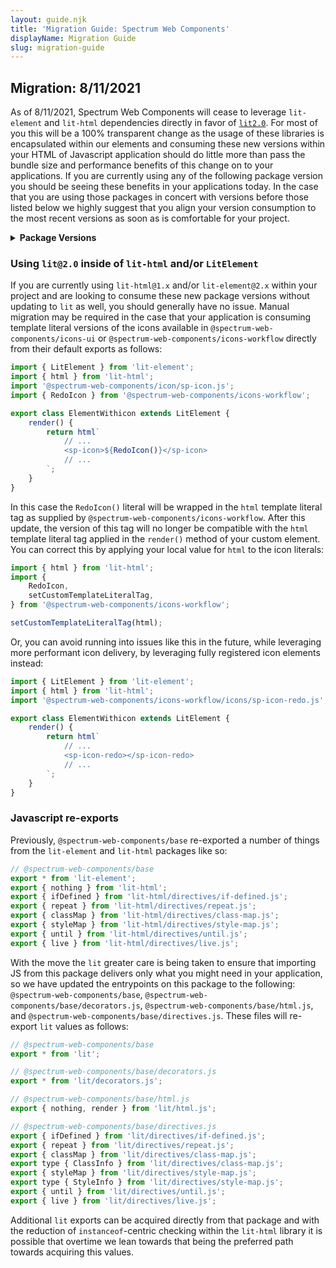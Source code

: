 ```yaml
---
layout: guide.njk
title: 'Migration Guide: Spectrum Web Components'
displayName: Migration Guide
slug: migration-guide
---
```


## Migration: 8/11/2021

As of 8/11/2021, Spectrum Web Components will cease to leverage `lit-element` and `lit-html` dependencies directly in favor of [`lit2.0`](https://lit.dev/blog/2021-09-21-announcing-lit-2/). For most of you this will be a 100% transparent change as the usage of these libraries is encapsulated within our elements and consuming these new versions within your HTML of Javascript application should do little more than pass the bundle size and performance benefits of this change on to your applications. If you are currently using any of the following package version you should be seeing these benefits in your applications today. In the case that you are using those packages in concert with versions before those listed below we highly suggest that you align your version consumption to the most recent versions as soon as is comfortable for your project.

<details>
	<summary><strong>Package Versions</strong></summary>
	<div class="table-container">
		<table class="spectrum-Table spectrum-Table--sizeM">
			<thead class="spectrum-Table-head">
				<tr>
					<th class="spectrum-Table-headCell">Package</th>
					<th class="spectrum-Table-headCell">Version</th>
				</tr>
			</thead>
			<tbody class="spectrum-Table-body">
				{% for pkg in versions %}<tr class="spectrum-Table-row">
					<td class="spectrum-Table-cell">
						<a href="{{ pkg.dir }}">{{ pkg.name }}</a>
					</td>
					<td class="spectrum-Table-cell">
						<a href="https://www.npmjs.com/package/{{ pkg.name }}/bundle/v/{{ pkg.version }}">{{ pkg.version }}</a>
					</td>
				<tr>{% endfor %}
			</tbody>
		</table>
	</div>
</details>

### Using `lit@2.0` inside of `lit-html` and/or `LitElement`

If you are currently using `lit-html@1.x` and/or `lit-element@2.x` within your project and are looking to consume these new package versions without updating to `lit` as well, you should generally have no issue. Manual migration may be required in the case that your application is consuming template literal versions of the icons available in `@spectrum-web-components/icons-ui` or `@spectrum-web-components/icons-workflow` directly from their default exports as follows:

```js
import { LitElement } from 'lit-element';
import { html } from 'lit-html';
import '@spectrum-web-components/icon/sp-icon.js';
import { RedoIcon } from '@spectrum-web-components/icons-workflow';

export class ElementWithicon extends LitElement {
    render() {
        return html`
            // ...
            <sp-icon>${RedoIcon()}</sp-icon>
            // ...
        `;
    }
}
```

In this case the `RedoIcon()` literal will be wrapped in the `html` template literal tag as supplied by `@spectrum-web-components/icons-workflow`. After this update, the version of this tag will no longer be compatible with the `html` template literal tag applied in the `render()` method of your custom element. You can correct this by applying your local value for `html` to the icon literals:

```js
import { html } from 'lit-html';
import {
    RedoIcon,
    setCustomTemplateLiteralTag,
} from '@spectrum-web-components/icons-workflow';

setCustomTemplateLiteralTag(html);
```

Or, you can avoid running into issues like this in the future, while leveraging more performant icon delivery, by leveraging fully registered icon elements instead:

```js
import { LitElement } from 'lit-element';
import { html } from 'lit-html';
import '@spectrum-web-components/icons-workflow/icons/sp-icon-redo.js';

export class ElementWithicon extends LitElement {
    render() {
        return html`
            // ...
            <sp-icon-redo></sp-icon-redo>
            // ...
        `;
    }
}
```

### Javascript re-exports

Previously, `@spectrum-web-components/base` re-exported a number of things from the `lit-element` and `lit-html` packages like so:

```js
// @spectrum-web-components/base
export * from 'lit-element';
export { nothing } from 'lit-html';
export { ifDefined } from 'lit-html/directives/if-defined.js';
export { repeat } from 'lit-html/directives/repeat.js';
export { classMap } from 'lit-html/directives/class-map.js';
export { styleMap } from 'lit-html/directives/style-map.js';
export { until } from 'lit-html/directives/until.js';
export { live } from 'lit-html/directives/live.js';
```

With the move the `lit` greater care is being taken to ensure that importing JS from this package delivers only what you might need in your application, so we have updated the entrypoints on this package to the following: `@spectrum-web-components/base`, `@spectrum-web-components/base/decorators.js`, `@spectrum-web-components/base/html.js`, and `@spectrum-web-components/base/directives.js`. These files will re-export `lit` values as follows:

```js
// @spectrum-web-components/base
export * from 'lit';
```

```js
// @spectrum-web-components/base/decorators.js
export * from 'lit/decorators.js';
```

```js
// @spectrum-web-components/base/html.js
export { nothing, render } from 'lit/html.js';
```

```js
// @spectrum-web-components/base/directives.js
export { ifDefined } from 'lit/directives/if-defined.js';
export { repeat } from 'lit/directives/repeat.js';
export { classMap } from 'lit/directives/class-map.js';
export type { ClassInfo } from 'lit/directives/class-map.js';
export { styleMap } from 'lit/directives/style-map.js';
export type { StyleInfo } from 'lit/directives/style-map.js';
export { until } from 'lit/directives/until.js';
export { live } from 'lit/directives/live.js';
```

Additional `lit` exports can be acquired directly from that package and with the reduction of `instanceof`-centric checking within the `lit-html` library it is possible that overtime we lean towards that being the preferred path towards acquiring this values.
